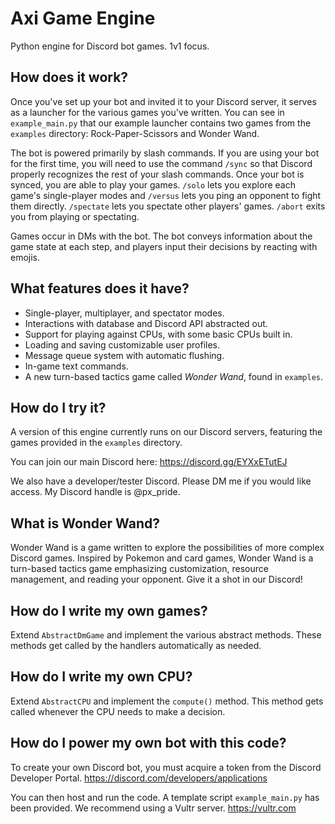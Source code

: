 # Axi Game Engine
Python engine for Discord bot games. 1v1 focus.

## How does it work?
Once you've set up your bot and invited it to your Discord server, it serves as a launcher for the various games you've written. You can see in `example_main.py` that our example launcher contains two games from the `examples` directory: Rock-Paper-Scissors and Wonder Wand.

The bot is powered primarily by slash commands. If you are using your bot for the first time, you will need to use the command `/sync` so that Discord properly recognizes the rest of your slash commands. Once your bot is synced, you are able to play your games. `/solo` lets you explore each game's single-player modes and `/versus` lets you ping an opponent to fight them directly. `/spectate` lets you spectate other players' games. `/abort` exits you from playing or spectating.

Games occur in DMs with the bot. The bot conveys information about the game state at each step, and players input their decisions by reacting with emojis.

## What features does it have?
* Single-player, multiplayer, and spectator modes.
* Interactions with database and Discord API abstracted out.
* Support for playing against CPUs, with some basic CPUs built in.
* Loading and saving customizable user profiles.
* Message queue system with automatic flushing.
* In-game text commands.
* A new turn-based tactics game called *Wonder Wand*, found in `examples`.

## How do I try it?
A version of this engine currently runs on our Discord servers, featuring the games provided in the `examples` directory.

You can join our main Discord here: https://discord.gg/EYXxETutEJ

We also have a developer/tester Discord. Please DM me if you would like access. My Discord handle is @px_pride.

## What is Wonder Wand?
Wonder Wand is a game written to explore the possibilities of more complex Discord games. Inspired by Pokemon and card games, Wonder Wand is a turn-based tactics game emphasizing customization, resource management, and reading your opponent. Give it a shot in our Discord!

## How do I write my own games?
Extend `AbstractDmGame` and implement the various abstract methods. These methods get called by the handlers automatically as needed.

## How do I write my own CPU?
Extend `AbstractCPU` and implement the `compute()` method. This method gets called whenever the CPU needs to make a decision. 

## How do I power my own bot with this code?
To create your own Discord bot, you must acquire a token from the Discord Developer Portal. https://discord.com/developers/applications

You can then host and run the code. A template script `example_main.py` has been provided. We recommend using a Vultr server. https://vultr.com

